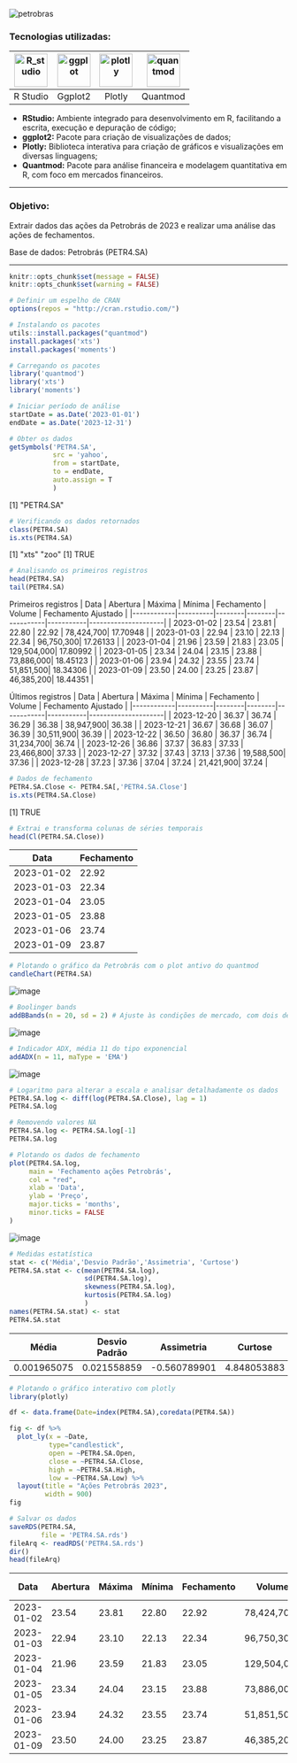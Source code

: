![petrobras](https://github.com/AlbertoFAraujo/R_Petrobras/assets/105552990/052904a1-7784-456b-9580-92a381a4a712)

### Tecnologias utilizadas: 
| [<img align="center" alt="R_studio" height="60" width="60" src="https://github.com/AlbertoFAraujo/R_Petrobras/assets/105552990/02dff6df-07be-43dc-8b35-21d06eabf9e1">](https://posit.co/download/rstudio-desktop/) | [<img align="center" alt="ggplot" height="60" width="60" src="https://github.com/AlbertoFAraujo/R_Petrobras/assets/105552990/db55b001-0d4c-42eb-beb2-5131151c7114">](https://plotly.com/r/) | [<img align="center" alt="plotly" height="60" width="60" src="https://github.com/AlbertoFAraujo/R_Petrobras/assets/105552990/5f681062-c399-44af-a658-23e94b8b656f">](https://plotly.com/r/) | [<img align="center" alt="quantmod" height="60" width="60" src="https://github.com/AlbertoFAraujo/R_Petrobras/assets/105552990/2106b70f-0f04-475d-9c7c-cb908f911616">](https://www.rdocumentation.org/packages/quantmod/versions/0.4.26) | 
|:---:|:---:|:---:|:---:|
| R Studio | Ggplot2 | Plotly | Quantmod |
- **RStudio:** Ambiente integrado para desenvolvimento em R, facilitando a escrita, execução e depuração de código;
- **ggplot2:** Pacote para criação de visualizações de dados;
- **Plotly:** Biblioteca interativa para criação de gráficos e visualizações em diversas linguagens;
- **Quantmod:** Pacote para análise financeira e modelagem quantitativa em R, com foco em mercados financeiros.
<hr>

### Objetivo: 

Extrair dados das ações da Petrobrás de 2023 e realizar uma análise das ações de fechamentos.

Base de dados: Petrobrás (PETR4.SA)
<hr>

```r
knitr::opts_chunk$set(message = FALSE)
knitr::opts_chunk$set(warning = FALSE)

# Definir um espelho de CRAN
options(repos = "http://cran.rstudio.com/")
```

```r
# Instalando os pacotes
utils::install.packages("quantmod")
install.packages('xts')
install.packages('moments')
```

```r
# Carregando os pacotes
library('quantmod')
library('xts')
library('moments')
```

```r
# Iniciar período de análise
startDate = as.Date('2023-01-01')
endDate = as.Date('2023-12-31')
```

```r
# Obter os dados
getSymbols('PETR4.SA',
           src = 'yahoo',
           from = startDate,
           to = endDate,
           auto.assign = T
           )
```

[1] "PETR4.SA"

```r
# Verificando os dados retornados
class(PETR4.SA)
is.xts(PETR4.SA)
```
[1] "xts" "zoo"
[1] TRUE

```r
# Analisando os primeiros registros
head(PETR4.SA)
tail(PETR4.SA)
```
Primeiros registros
| Data       | Abertura | Máxima | Mínima | Fechamento | Volume    | Fechamento Ajustado |
|------------|----------|--------|--------|------------|-----------|---------------------|
| 2023-01-02 | 23.54    | 23.81  | 22.80  | 22.92      | 78,424,700| 17.70948            |
| 2023-01-03 | 22.94    | 23.10  | 22.13  | 22.34      | 96,750,300| 17.26133            |
| 2023-01-04 | 21.96    | 23.59  | 21.83  | 23.05      | 129,504,000| 17.80992            |
| 2023-01-05 | 23.34    | 24.04  | 23.15  | 23.88      | 73,886,000| 18.45123            |
| 2023-01-06 | 23.94    | 24.32  | 23.55  | 23.74      | 51,851,500| 18.34306            |
| 2023-01-09 | 23.50    | 24.00  | 23.25  | 23.87      | 46,385,200| 18.44351            |

Últimos registros
| Data       | Abertura | Máxima | Mínima | Fechamento | Volume    | Fechamento Ajustado |
|------------|----------|--------|--------|------------|-----------|---------------------|
| 2023-12-20 | 36.37    | 36.74  | 36.29  | 36.38      | 38,947,900| 36.38               |
| 2023-12-21 | 36.67    | 36.68  | 36.07  | 36.39      | 30,511,900| 36.39               |
| 2023-12-22 | 36.50    | 36.80  | 36.37  | 36.74      | 31,234,700| 36.74               |
| 2023-12-26 | 36.86    | 37.37  | 36.83  | 37.33      | 23,466,800| 37.33               |
| 2023-12-27 | 37.32    | 37.43  | 37.13  | 37.36      | 19,588,500| 37.36               |
| 2023-12-28 | 37.23    | 37.36  | 37.04  | 37.24      | 21,421,900| 37.24               |

```r
# Dados de fechamento
PETR4.SA.Close <- PETR4.SA[,'PETR4.SA.Close']
is.xts(PETR4.SA.Close)
```
[1] TRUE

```r
# Extrai e transforma colunas de séries temporais
head(Cl(PETR4.SA.Close))
```
| Data       | Fechamento |
|------------|------------|
| 2023-01-02 | 22.92      |
| 2023-01-03 | 22.34      |
| 2023-01-04 | 23.05      |
| 2023-01-05 | 23.88      |
| 2023-01-06 | 23.74      |
| 2023-01-09 | 23.87      |

```r
# Plotando o gráfico da Petrobrás com o plot antivo do quantmod
candleChart(PETR4.SA)
```
![image](https://github.com/AlbertoFAraujo/R_Petrobras/assets/105552990/64dfc98a-782d-4ad9-8a31-96d1769e7a98)

```r
# Boolinger bands
addBBands(n = 20, sd = 2) # Ajuste às condições de mercado, com dois desvios
```
![image](https://github.com/AlbertoFAraujo/R_Petrobras/assets/105552990/ed04a0e7-5a69-413b-915f-4667bd990a18)

```r
# Indicador ADX, média 11 do tipo exponencial
addADX(n = 11, maType = 'EMA')
```
![image](https://github.com/AlbertoFAraujo/R_Petrobras/assets/105552990/fb0cb625-6732-45b1-adc6-1f20bbe3dd73)

```r
# Logaritmo para alterar a escala e analisar detalhadamente os dados
PETR4.SA.log <- diff(log(PETR4.SA.Close), lag = 1)
PETR4.SA.log
```

```r
# Removendo valores NA
PETR4.SA.log <- PETR4.SA.log[-1]
PETR4.SA.log
```

```r
# Plotando os dados de fechamento
plot(PETR4.SA.log,
     main = 'Fechamento ações Petrobrás',
     col = "red",
     xlab = 'Data',
     ylab = 'Preço',
     major.ticks = 'months',
     minor.ticks = FALSE
)
```
![image](https://github.com/AlbertoFAraujo/R_Petrobras/assets/105552990/1b386427-369f-4ecf-8ffd-e80a9714909a)

```r
# Medidas estatística
stat <- c('Média','Desvio Padrão','Assimetria', 'Curtose')
PETR4.SA.stat <- c(mean(PETR4.SA.log),
                   sd(PETR4.SA.log),
                   skewness(PETR4.SA.log),
                   kurtosis(PETR4.SA.log)
                   )
names(PETR4.SA.stat) <- stat
PETR4.SA.stat
```
| Média         | Desvio Padrão | Assimetria    | Curtose       |
|---------------|---------------|---------------|---------------|
| 0.001965075   | 0.021558859   | -0.560789901  | 4.848053883   |

```r
# Plotando o gráfico interativo com plotly
library(plotly)

df <- data.frame(Date=index(PETR4.SA),coredata(PETR4.SA))

fig <- df %>% 
  plot_ly(x = ~Date, 
          type="candlestick",
          open = ~PETR4.SA.Open, 
          close = ~PETR4.SA.Close,
          high = ~PETR4.SA.High, 
          low = ~PETR4.SA.Low) %>% 
  layout(title = "Ações Petrobrás 2023",
         width = 900)
fig
```

```r
# Salvar os dados
saveRDS(PETR4.SA, 
        file = 'PETR4.SA.rds')
fileArq <- readRDS('PETR4.SA.rds')
dir()
head(fileArq)
```
| Data       | Abertura | Máxima | Mínima | Fechamento | Volume    | Fechamento Ajustado |
|------------|----------|--------|--------|------------|-----------|---------------------|
| 2023-01-02 | 23.54    | 23.81  | 22.80  | 22.92      | 78,424,700| 17.70948            |
| 2023-01-03 | 22.94    | 23.10  | 22.13  | 22.34      | 96,750,300| 17.26133            |
| 2023-01-04 | 21.96    | 23.59  | 21.83  | 23.05      | 129,504,000| 17.80992            |
| 2023-01-05 | 23.34    | 24.04  | 23.15  | 23.88      | 73,886,000| 18.45123            |
| 2023-01-06 | 23.94    | 24.32  | 23.55  | 23.74      | 51,851,500| 18.34306            |
| 2023-01-09 | 23.50    | 24.00  | 23.25  | 23.87      | 46,385,200| 18.44351            |

